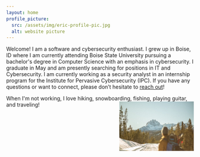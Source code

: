 ```yaml
---
layout: home
profile_picture:
  src: /assets/img/eric-profile-pic.jpg
  alt: website picture
---
```


<p>
  Welcome! I am a software and cybersecurity enthusiast. I grew up in Boise, ID where I am currently attending Boise State University pursuing a bachelor's degree in Computer Science with an emphasis in cybersecurity. I graduate in May and am presently searching for positions in IT and Cybersecurity. I am currently working as a security analyst in an internship program for the Institute for Pervasive Cybersecurity (IPC). If you have any questions or want to connect, please don’t hesitate to <a href="mailto:ericjohnson@ericjtech.com">reach out</a>!
</p>

<p>
  When I'm not working, I love hiking, snowboarding, fishing, playing guitar, and traveling!
    <img src="/assets/img/eric-profile-pic.jpg" alt="Another Image" style="float: right; width: 200px; margin-left: 20px;">
</p>